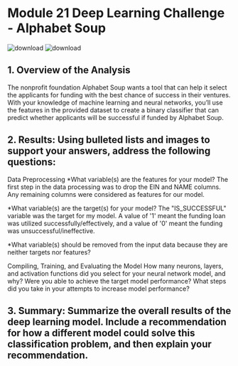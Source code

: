 # Module 21 Deep Learning Challenge - Alphabet Soup

![download](https://github.com/CBURKHARDT47/deep-learning-challenge/assets/128064003/cb20a97f-2386-4d48-8848-17b5e423e6df) ![download](https://github.com/CBURKHARDT47/deep-learning-challenge/assets/128064003/5894efb1-14f7-44f2-90c2-f26e62c7d0b0)


## 1. Overview of the Analysis
The nonprofit foundation Alphabet Soup wants a tool that can help it select the applicants for funding with the best chance of success in their ventures. With your knowledge of machine learning and neural networks, you’ll use the features in the provided dataset to create a binary classifier that can predict whether applicants will be successful if funded by Alphabet Soup.

## 2. Results: Using bulleted lists and images to support your answers, address the following questions:

Data Preprocessing
*What variable(s) are the features for your model?
The first step in the data processing was to drop the EIN and NAME columns. Any remaining columns were considered as features for our model. 

*What variable(s) are the target(s) for your model? 
The "IS_SUCCESSFUL" variable was the target for my model. A value of '1' meant the funding loan was utilized successfully/effectively, and a value of '0' meant the funding was unsuccessful/ineffective. 

*What variable(s) should be removed from the input data because they are neither targets nor features?

Compiling, Training, and Evaluating the Model
How many neurons, layers, and activation functions did you select for your neural network model, and why?
Were you able to achieve the target model performance?
What steps did you take in your attempts to increase model performance?

## 3. Summary: Summarize the overall results of the deep learning model. Include a recommendation for how a different model could solve this classification problem, and then explain your recommendation.
